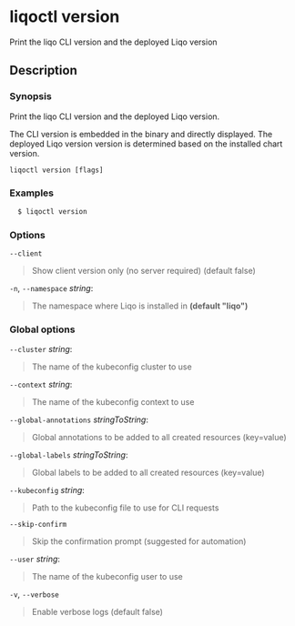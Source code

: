 # liqoctl version

Print the liqo CLI version and the deployed Liqo version

## Description

### Synopsis

Print the liqo CLI version and the deployed Liqo version.

The CLI version is embedded in the binary and directly displayed. The deployed
Liqo version version is determined based on the installed chart version.



```
liqoctl version [flags]
```

### Examples


```bash
  $ liqoctl version
```





### Options
`--client`

>Show client version only (no server required) (default false)

`-n`, `--namespace` _string_:

>The namespace where Liqo is installed in **(default "liqo")**


### Global options

`--cluster` _string_:

>The name of the kubeconfig cluster to use

`--context` _string_:

>The name of the kubeconfig context to use

`--global-annotations` _stringToString_:

>Global annotations to be added to all created resources (key=value)

`--global-labels` _stringToString_:

>Global labels to be added to all created resources (key=value)

`--kubeconfig` _string_:

>Path to the kubeconfig file to use for CLI requests

`--skip-confirm`

>Skip the confirmation prompt (suggested for automation)

`--user` _string_:

>The name of the kubeconfig user to use

`-v`, `--verbose`

>Enable verbose logs (default false)

